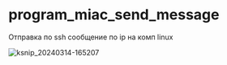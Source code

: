 # program_miac_send_message
Отправка по ssh сообщение по ip на комп linux

![ksnip_20240314-165207](https://github.com/botik15/program_miac_send_message/assets/36413274/6a8f4932-c258-40f5-b6c9-2680652ad650)
